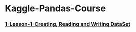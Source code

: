 # Kaggle-Pandas-Course

### [1-Lesson-1-Creating, Reading and Writing DataSet](https://www.kaggle.com/hosen42/kaggle-pandas-course-dataset)
